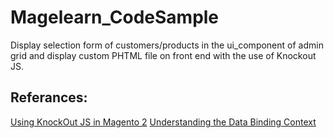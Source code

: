 # Magelearn_CodeSample
Display selection form of customers/products in the ui_component of admin grid and display custom PHTML file on front end with the use of Knockout JS.

## Referances:
[Using KnockOut JS in Magento 2](https://inviqa.com/blog/using-knockout-js-magento-2)
[Understanding the Data Binding Context](https://www.oreilly.com/library/view/knockoutjs/9781491914298/ch03.html)
